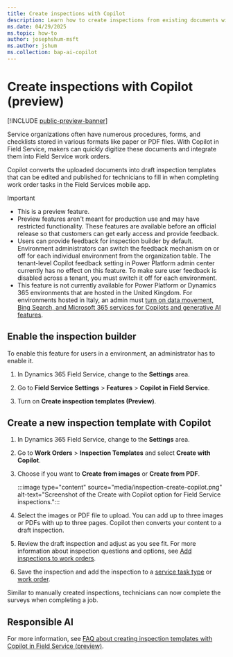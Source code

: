 ```yaml
---
title: Create inspections with Copilot
description: Learn how to create inspections from existing documents with Copilot in Dynamics 365 Field Service.
ms.date: 04/29/2025
ms.topic: how-to
author: josephshum-msft
ms.author: jshum
ms.collection: bap-ai-copilot
---
```


# Create inspections with Copilot (preview)

[!INCLUDE [public-preview-banner](../includes/public-preview-banner.md)]

Service organizations often have numerous procedures, forms, and checklists stored in various formats like paper or PDF files. With Copilot in Field Service, makers can quickly digitize these documents and integrate them into Field Service work orders.

Copilot converts the uploaded documents into draft inspection templates that can be edited and published for technicians to fill in when completing work order tasks in the Field Services mobile app.

> [!IMPORTANT]
>
> - This is a preview feature.
> - Preview features aren't meant for production use and may have restricted functionality. These features are available before an official release so that customers can get early access and provide feedback.
> - Users can provide feedback for inspection builder by default. Environment administrators can switch the feedback mechanism on or off for each individual environment from the organization table. The tenant-level Copilot feedback setting in Power Platform admin center currently has no effect on this feature. To make sure user feedback is disabled across a tenant, you must switch it off for each environment.
> - This feature is not currently available for Power Platform or Dynamics 365 environments that are hosted in the United Kingdom. For environments hosted in Italy, an admin must [turn on data movement, Bing Search, and Microsoft 365 services for Copilots and generative AI features](/power-platform/admin/geographical-availability-copilot?tabs=new#turn-on-data-movement-bing-search-and-microsoft-365-services-for-copilots-and-generative-ai-features).

## Enable the inspection builder

To enable this feature for users in a environment, an administrator has to enable it.

1. In Dynamics 365 Field Service, change to the **Settings** area.

1. Go to **Field Service Settings** > **Features** > **Copilot in Field Service**.

1. Turn on  **Create inspection templates (Preview)**.

## Create a new inspection template with Copilot

1. In Dynamics 365 Field Service, change to the **Settings** area.

1. Go to **Work Orders** > **Inspection Templates** and select **Create with Copilot**.

1. Choose if you want to **Create from images** or **Create from PDF**.

   :::image type="content" source="media/inspection-create-copilot.png" alt-text="Screenshot of the Create with Copilot option for Field Service inspections.":::

1. Select the images or PDF file to upload. You can add up to three images or PDFs with up to three pages. Copilot then converts your content to a draft inspection.

1. Review the draft inspection and adjust as you see fit. For more information about inspection questions and options, see [Add inspections to work orders](inspections.md).

1. Save the inspection and add the inspection to a [service task type](inspections.md#associate-the-inspection-to-a-service-task-type) or [work order](inspections.md#add-the-inspection-to-a-work-order).

Similar to manually created inspections, technicians can now complete the surveys when completing a job.

## Responsible AI

For more information, see [FAQ about creating inspection templates with Copilot in Field Service (preview)](faqs-inspection-designer.md).
